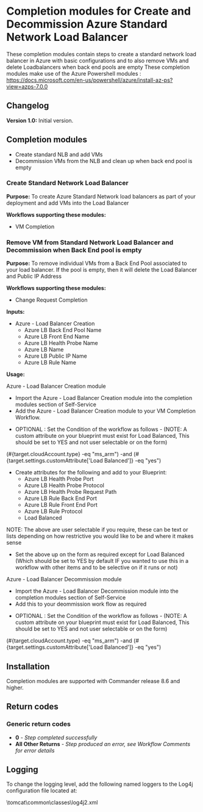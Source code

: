 # Completion modules for Create and Decommission Azure Standard Network Load Balancer

These completion modules contain steps to create a standard network load balancer in Azure with basic configurations and to also remove VMs and delete Loadbalancers when back end pools are empty
These completion modules make use of the Azure Powershell modules : https://docs.microsoft.com/en-us/powershell/azure/install-az-ps?view=azps-7.0.0

## Changelog

**Version 1.0:** Initial version.

## Completion modules
+ Create standard NLB and add VMs
+ Decommission VMs from the NLB and clean up when back end pool is empty

### Create Standard Network Load Balancer
**Purpose:** To create Azure Standard Network load balancers as part of your deployment and add VMs into the Load Balancer

**Workflows supporting these modules:**

  * VM Completion

### Remove VM from Standard Network Load Balancer and Decommission when Back End pool is empty
**Purpose:** To remove individual VMs from a Back End Pool associated to your load balancer. If the pool is empty, then it will delete the Load Balancer and Public IP Address

**Workflows supporting these modules:**

  * Change Request Completion
 

**Inputs:**
  * Azure - Load Balancer Creation
    *  Azure LB Back End Pool Name
	*  Azure LB Front End Name
	*  Azure LB Health Probe Name
	*  Azure LB Name
	*  Azure LB Public IP Name
	*  Azure LB Rule Name
    
**Usage:**

Azure - Load Balancer Creation module

- Import the Azure - Load Balancer Creation module into the completion modules section of Self-Service
- Add the Azure - Load Balancer Creation module to your VM Completion Workflow. 
 * OPTIONAL : Set the Condition of the workflow as follows - (NOTE: A custom attribute on your blueprint must exist for Load Balanced, This should be set to YES and not user selectable or on the form)
 
 (#{target.cloudAccount.type} -eq "ms_arm") -and (#{target.settings.customAttribute['Load Balanced']} -eq "yes")

- Create attributes for the following and add to your Blueprint:
  * Azure LB Health Probe Port
  * Azure LB Health Probe Protocol
  * Azure LB Health Probe Request Path
  * Azure LB Rule Back End Port
  * Azure LB Rule Front End Port
  * Azure LB Rule Protocol
  * Load Balanced
  
 NOTE: The above are user selectable if you require, these can be text or lists depending on how restrictive you would like to be and where it makes sense
 
- Set the above up on the form as required except for Load Balanced (Which should be set to YES by default IF you wanted to use this in a workflow with other items and to be selective on if it runs or not)

Azure - Load Balancer Decommission module

- Import the Azure - Load Balancer Decommission module into the completion modules section of Self-Service
- Add this to your deommission work flow as required
 * OPTIONAL : Set the Condition of the workflow as follows - (NOTE: A custom attribute on your blueprint must exist for Load Balanced, This should be set to YES and not user selectable or on the form)
 
 (#{target.cloudAccount.type} -eq "ms_arm") -and (#{target.settings.customAttribute['Load Balanced']} -eq "yes")


## Installation

Completion modules are supported with Commander release 8.6 and higher. 

## Return codes

### Generic return codes
+ **0** - *Step completed successfully*
+ **All Other Returns** - *Step produced an error, see Workflow Comments for error details*

## Logging
To change the logging level, add the following named loggers to the Log4j configuration file located at: 

<vcommander-install>\tomcat\common\classes\log4j2.xml 


